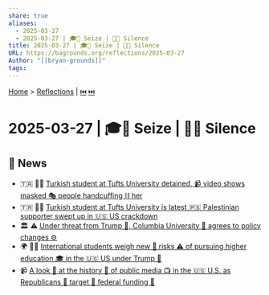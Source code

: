 ```yaml
---
share: true
aliases:
  - 2025-03-27
  - 2025-03-27 | 🎓👤 Seize | 📰🤐 Silence
title: 2025-03-27 | 🎓👤 Seize | 📰🤐 Silence
URL: https://bagrounds.org/reflections/2025-03-27
Author: "[[bryan-grounds]]"
tags: 
---
```

[Home](../index.md) > [Reflections](./index.md) | [⏮️](./2025-03-26.md) [⏭️](./2025-03-28.md)  
# 2025-03-27 | 🎓👤 Seize | 📰🤐 Silence  
## 📰 News  
+ 🇹🇷 🧑‍🎓 [Turkish student at Tufts University detained, 📹 video shows masked 🎭 people handcuffing ⛓️ her](https://apnews.com/article/tufts-student-detained-massachusetts-immigration-6c3978da98a8d0f39ab311e092ffd892)  
+ 🇹🇷 🧑‍🎓 [Turkish student at Tufts University is latest 🇵🇸 Palestinian supporter swept up in 🇺🇸 US crackdown](https://apnews.com/article/tufts-student-detained-massachusetts-immigration-08d7f08e1daa899986b7131a1edab6d8)  
+ 🏛️ ⚠️ [Under threat from Trump 🍊, Columbia University 🏫 agrees to policy changes ⚙️](https://apnews.com/article/columbia-university-funding-trump-fa70143c715df8fd4ef337c0e1ccf872)  
+ 🌍 🧑‍🎓 [International students weigh new 🤔 risks ⚠️ of pursuing higher education 🎓 in the 🇺🇸 US under Trump 🍊](https://apnews.com/article/college-admissions-international-student-enrollment-trump-fd8b6b8f298629bbcc7339568b1c76f3)  
+ 📹 [A look 👀 at the history 📜 of public media 📺 in the 🇺🇸 U.S. as Republicans 🐘 target 🎯 federal funding 💸](../videos/a-look-at-the-history-of-public-media-in-the-us-as-republicans-target-federal-funding.md)  
